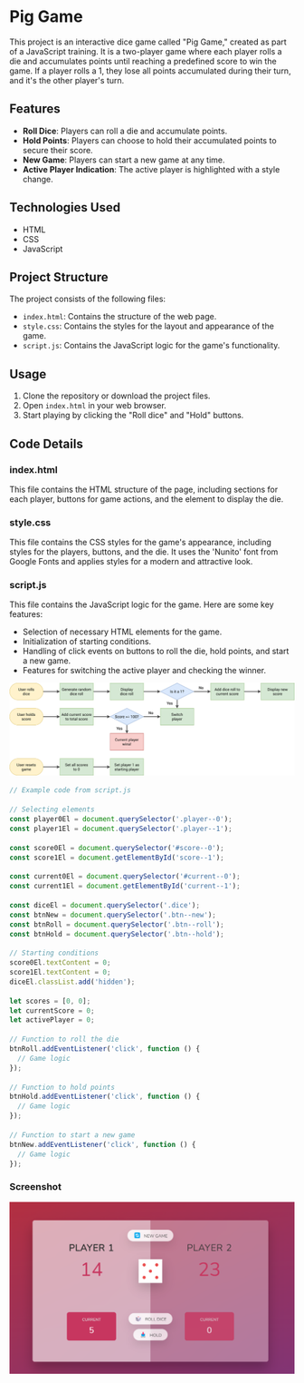 # Pig Game

This project is an interactive dice game called "Pig Game," created as part of a JavaScript training. It is a two-player game where each player rolls a die and accumulates points until reaching a predefined score to win the game. If a player rolls a 1, they lose all points accumulated during their turn, and it's the other player's turn.

## Features

- **Roll Dice**: Players can roll a die and accumulate points.
- **Hold Points**: Players can choose to hold their accumulated points to secure their score.
- **New Game**: Players can start a new game at any time.
- **Active Player Indication**: The active player is highlighted with a style change.

## Technologies Used

- HTML
- CSS
- JavaScript

## Project Structure

The project consists of the following files:

- `index.html`: Contains the structure of the web page.
- `style.css`: Contains the styles for the layout and appearance of the game.
- `script.js`: Contains the JavaScript logic for the game's functionality.

## Usage

1. Clone the repository or download the project files.
2. Open `index.html` in your web browser.
3. Start playing by clicking the "Roll dice" and "Hold" buttons.

## Code Details

### index.html

This file contains the HTML structure of the page, including sections for each player, buttons for game actions, and the element to display the die.

### style.css

This file contains the CSS styles for the game's appearance, including styles for the players, buttons, and the die. It uses the 'Nunito' font from Google Fonts and applies styles for a modern and attractive look.

### script.js

This file contains the JavaScript logic for the game. Here are some key features:

- Selection of necessary HTML elements for the game.
- Initialization of starting conditions.
- Handling of click events on buttons to roll the die, hold points, and start a new game.
- Features for switching the active player and checking the winner.

![Game Flowchart](/img/pig-game-flowchart.png)

```javascript
// Example code from script.js

// Selecting elements
const player0El = document.querySelector('.player--0');
const player1El = document.querySelector('.player--1');

const score0El = document.querySelector('#score--0');
const score1El = document.getElementById('score--1');

const current0El = document.querySelector('#current--0');
const current1El = document.getElementById('current--1');

const diceEl = document.querySelector('.dice');
const btnNew = document.querySelector('.btn--new');
const btnRoll = document.querySelector('.btn--roll');
const btnHold = document.querySelector('.btn--hold');

// Starting conditions
score0El.textContent = 0;
score1El.textContent = 0;
diceEl.classList.add('hidden');

let scores = [0, 0];
let currentScore = 0;
let activePlayer = 0;

// Function to roll the die
btnRoll.addEventListener('click', function () {
  // Game logic
});

// Function to hold points
btnHold.addEventListener('click', function () {
  // Game logic
});

// Function to start a new game
btnNew.addEventListener('click', function () {
  // Game logic
});
```

### Screenshot

![Game Screenshot](img/screenshot.png)
